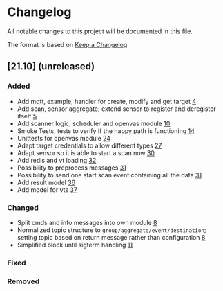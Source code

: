 # Changelog

All notable changes to this project will be documented in this file.

The format is based on [Keep a Changelog](https://keepachangelog.com/en/1.0.0/).

## [21.10] (unreleased)

### Added
- Add mqtt, example, handler for create, modify and get target [4](https://github.com/greenbone/eulabeia/pull/4)
- Add scan, sensor aggregate; extend sensor to register and deregister itself [5](https://github.com/greenbone/eulabeia/pull/5)
- Add scanner logic, scheduler and openvas module [10](https://github.com/greenbone/eulabeia/pull/10)
- Smoke Tests, tests to verify if the happy path is functioning [14](https://github.com/greenbone/eulabeia/pull/14)
- Unittests for openvas module [24](https://github.com/greenbone/eulabeia/pull/24)
- Adapt target credentials to allow different types [27](https://github.com/greenbone/eulabeia/pull/27)
- Adapt sensor so it is able to start a scan now [30](https://github.com/greenbone/eulabeia/pull/30)
- Add redis and vt loading [32](https://github.com/greenbone/eulabeia/pull/32)
- Possibility to preprocess messages [31](https://github.com/greenbone/eulabeia/pull/31)
- Possibility to send one start.scan event containing all the data [31](https://github.com/greenbone/eulabeia/pull/31)
- Add result model [36](https://github.com/greenbone/eulabeia/pull/36)
- Add model for vts [37](https://github.com/greenbone/eulabeia/pull/37)

### Changed
- Split cmds and info messages into own module [8](https://github.com/greenbone/eulabeia/pull/8)
- Normalized topic structure to `group/aggregate/event/destination`; setting topic based on return message rather than configuration [8](https://github.com/greenbone/eulabeia/pull/8)
- Simplified block until sigterm handling [11](https://github.com/greenbone/eulabeia/pull/11)
### Fixed
### Removed

